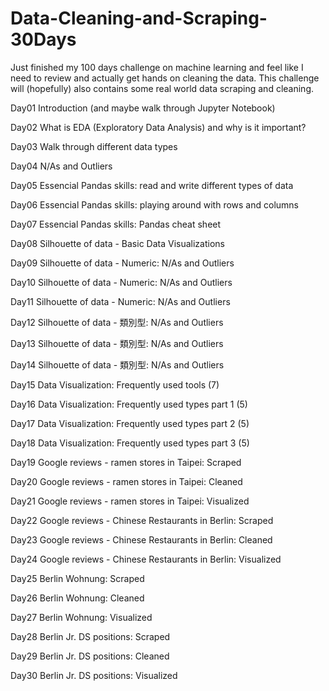 # Data-Cleaning-and-Scraping-30Days

Just finished my 100 days challenge on machine learning and feel like I need to review and actually get hands on cleaning the data. This challenge will (hopefully) also contains some real world data scraping and cleaning.

Day01 Introduction (and maybe walk through Jupyter Notebook)

Day02 What is EDA (Exploratory Data Analysis) and why is it important?

Day03 Walk through different data types

Day04 N/As and Outliers

Day05 Essencial Pandas skills: read and write different types of data

Day06 Essencial Pandas skills: playing around with rows and columns

Day07 Essencial Pandas skills: Pandas cheat sheet

Day08 Silhouette of data - Basic Data Visualizations

Day09 Silhouette of data - Numeric: N/As and Outliers

Day10 Silhouette of data - Numeric: N/As and Outliers

Day11 Silhouette of data - Numeric: N/As and Outliers

Day12 Silhouette of data - 類別型: N/As and Outliers

Day13 Silhouette of data - 類別型: N/As and Outliers

Day14 Silhouette of data - 類別型: N/As and Outliers

Day15 Data Visualization: Frequently used tools (7)

Day16 Data Visualization: Frequently used types part 1 (5)

Day17 Data Visualization: Frequently used types part 2 (5)

Day18 Data Visualization: Frequently used types part 3 (5)

Day19 Google reviews - ramen stores in Taipei: Scraped

Day20 Google reviews - ramen stores in Taipei: Cleaned

Day21 Google reviews - ramen stores in Taipei: Visualized

Day22 Google reviews - Chinese Restaurants in Berlin: Scraped 

Day23 Google reviews - Chinese Restaurants in Berlin: Cleaned 

Day24 Google reviews - Chinese Restaurants in Berlin: Visualized 

Day25 Berlin Wohnung: Scraped 

Day26 Berlin Wohnung: Cleaned 

Day27 Berlin Wohnung: Visualized

Day28 Berlin Jr. DS positions: Scraped 

Day29 Berlin Jr. DS positions: Cleaned

Day30 Berlin Jr. DS positions: Visualized

